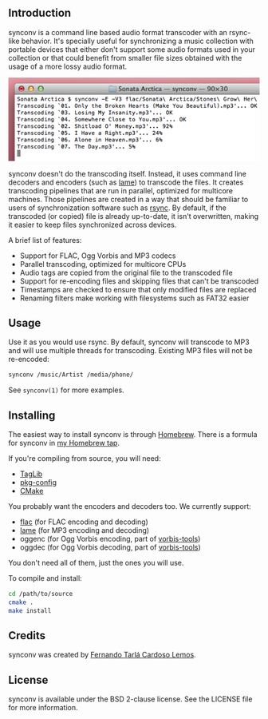 ## Introduction

synconv is a command line based audio format transcoder with an rsync-like behavior. It's specially useful for synchronizing a music collection with portable devices that either don't support some audio formats used in your collection or that could benefit from smaller file sizes obtained with the usage of a more lossy audio format.

![synconv screenshot](screenshot.png)

synconv doesn't do the transcoding itself. Instead, it uses command line decoders and encoders (such as [lame][]) to transcode the files. It creates transcoding pipelines that are run in parallel, optimized for multicore machines. Those pipelines are created in a way that should be familiar to users of synchronization software such as [rsync][]. By default, if the transcoded (or copied) file is already up-to-date, it isn't overwritten, making it easier to keep files synchronized across devices.

[lame]: http://lame.sourceforge.net/
[rsync]: http://www.samba.org/ftp/rsync/rsync.html

A brief list of features:

* Support for FLAC, Ogg Vorbis and MP3 codecs
* Parallel transcoding, optimized for multicore CPUs
* Audio tags are copied from the original file to the transcoded file
* Support for re-encoding files and skipping files that can't be transcoded
* Timestamps are checked to ensure that only modified files are replaced
* Renaming filters make working with filesystems such as FAT32 easier

## Usage

Use it as you would use rsync. By default, synconv will transcode to MP3 and will use multiple threads for transcoding. Existing MP3 files will not be re-encoded:

```sh
synconv /music/Artist /media/phone/
```

See `synconv(1)` for more examples.

## Installing

The easiest way to install synconv is through [Homebrew][]. There is a formula for synconv in [my Homebrew tap][tap].

[homebrew]: http://mxcl.github.com/homebrew/
[tap]: https://github.com/fernandotcl/homebrew-fernandotcl

If you're compiling from source, you will need:

* [TagLib][]
* [pkg-config][]
* [CMake][]

[taglib]: http://taglib.github.com/
[pkg-config]: http://www.freedesktop.org/wiki/Software/pkg-config
[cmake]: http://www.cmake.org/

You probably want the encoders and decoders too. We currently support:

* [flac] (for FLAC encoding and decoding)
* [lame] (for MP3 encoding and decoding)
* oggenc (for Ogg Vorbis encoding, part of [vorbis-tools])
* oggdec (for Ogg Vorbis decoding, part of [vorbis-tools])

[flac]: http://flac.sourceforge.net/
[lame]: http://lame.sourceforge.net/
[vorbis-tools]: http://www.vorbis.com/

You don't need all of them, just the ones you will use.

To compile and install:

```sh
cd /path/to/source
cmake .
make install
```

## Credits

synconv was created by [Fernando Tarlá Cardoso Lemos](mailto:fernandotcl@gmail.com).

## License

synconv is available under the BSD 2-clause license. See the LICENSE file for more information.
